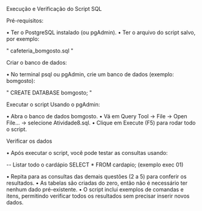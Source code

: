 Execução e Verificação do Script SQL

Pré-requisitos:

• Ter o PostgreSQL instalado (ou pgAdmin).
• Ter o arquivo do script salvo, por exemplo:

" cafeteria_bomgosto.sql "

Criar o banco de dados:

• No terminal psql ou pgAdmin, crie um banco de dados (exemplo: bomgosto):

" CREATE DATABASE bomgosto; "

Executar o script
Usando o pgAdmin:

• Abra o banco de dados bomgosto.
• Vá em Query Tool → File → Open File… → selecione Atividade8.sql.
• Clique em Execute (F5) para rodar todo o script.

Verificar os dados

• Após executar o script, você pode testar as consultas usando:

-- Listar todo o cardápio
SELECT * FROM cardapio;
(exemplo exec 01)

• Repita para as consultas das demais questões (2 a 5) para conferir os resultados.
• As tabelas são criadas do zero, então não é necessário ter nenhum dado pré-existente.
• O script inclui exemplos de comandas e itens, permitindo verificar todos os resultados sem precisar inserir novos dados.
